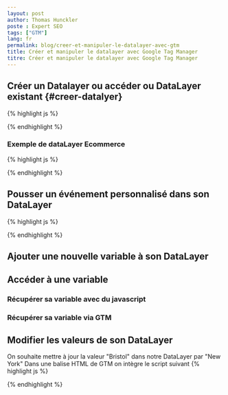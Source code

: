 ```yaml
---
layout: post
author: Thomas Hunckler
poste : Expert SEO
tags: ["GTM"]
lang: fr
permalink: blog/creer-et-manipuler-le-datalayer-avec-gtm
title: Créer et manipuler le datalayer avec Google Tag Manager
titre: Créer et manipuler le datalayer avec Google Tag Manager
---
```

## Créer un Datalayer ou accéder ou DataLayer existant {#creer-datalyer}
{% highlight js %}
  <script>
    window.dataLayer = window.dataLayer || [];
    console.log(datalayer); // visualiser dans la console son dataLayer
  </script>
{% endhighlight %}

### Exemple de dataLayer Ecommerce
{% highlight js %}
<script>
  window.dataLayer = window.dataLayer || [];
  dataLayer.push({
    'event': 'monEvenementPersonnalise',
    "ecommerce": {
      "purchase": {
        "actionField": {
          "id": "123456",
          "affiliation": "Outdoor Adventure Park",
          "revenue": "29.98",
          "location": "Bristol" // Our custom purchase attribute
        },
        "products": [{
          "name": "Quad Biking",
          "id": "15727899",
          "category": "Vehicle Track",
          "price": "14.99",
          "quantity": "1"
        },
        {
          "name": "Clay Pigeons",
          "id": "16682710",
          "category": "Shooting Range",
          "price": "14.99",
          "quantity": "1"
        }]
      }
    }
  });
</script>
{% endhighlight %}

## Pousser un événement personnalisé dans son DataLayer
{% highlight js %}
  <script>
    window.dataLayer = window.dataLayer || [];
    dataLayer.push({'event': 'monEvenementPersonnalise'});
  </script>
{% endhighlight %}

## Ajouter une nouvelle variable à son DataLayer

## Accéder à une variable

### Récupérer sa variable avec du javascript

### Récupérer sa variable via GTM

## Modifier les valeurs de son DataLayer
On souhaite mettre à jour la valeur "Bristol" dans notre DataLayer par "New York"
Dans une balise HTML de GTM on intègre le script suivant
{% highlight js %}
<script>
    dataLayer.push({'ecommerce':{'purchase' :{ 'actionField' :{'location': "New York"}}}});
</script>
{% endhighlight %}
